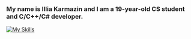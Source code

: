 ### My name is Illia Karmazin and I am a 19-year-old CS student and C/C++/C# developer.

[![My Skills](https://skillicons.dev/icons?i=c,cpp,cs,cmake,github,linkedin,linux,powershell,mysql,html,css,visualstudio,vscode,dotnet,react,ts)](https://skillicons.dev)
